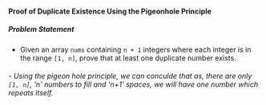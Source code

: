 #### Proof of Duplicate Existence Using the Pigeonhole Principle

##### Problem Statement
* Given an array `nums` containing `n + 1` integers where each integer is in the range `[1, n]`, prove that at least one duplicate number exists.

###### -  Using the pigeon hole principle, we can conculde that as, there are only `[1, n]`, 'n' numbers to fill and 'n+1' spaces, we will have one number which repeats itself.
